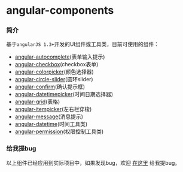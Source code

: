 # angular-components

### 简介
基于`angularJS 1.3+`开发的UI组件或工具类，目前可使用的组件： 

- [angular-autocomplete](https://github.com/linjinying/angular-components/tree/master/angular-autocomplete)(表单输入提示)
- [angular-checkbox](https://github.com/linjinying/angular-components/tree/master/angular-checkbox)(checkbox表单)
- [angular-colorpicker](https://github.com/linjinying/angular-components/tree/master/angular-colorpicker)(颜色选择器)
- [angular-circle-slider](https://github.com/linjinying/angular-components/tree/master/angular-circle-slider)(圆环slider)
- [angular-confirm](https://github.com/linjinying/angular-components/tree/master/angular-confirm)(确认提示框)
- [angular-datetimepicker](https://github.com/linjinying/angular-components/tree/master/angular-datetimepicker)(时间日期选择器)
- [angular-grid](https://github.com/linjinying/angular-components/tree/master/angular-grid)(表格)
- [angular-itempicker](https://github.com/linjinying/angular-components/tree/master/angular-itempicker)(左右栏穿梭)
- [angular-message](https://github.com/linjinying/angular-components/tree/master/angular-message)(消息提示)
- [angular-datetime](https://github.com/linjinying/angular-components/tree/master/angular-datetime)(时间工具类)
- [angular-permission](https://github.com/linjinying/angular-components/tree/master/angular-permission)(权限控制工具类)

### 给我提bug
以上组件已经应用到实际项目中，如果发现bug，欢迎 [在这里](https://github.com/linjinying/angular-components/issues) 给我提bug。